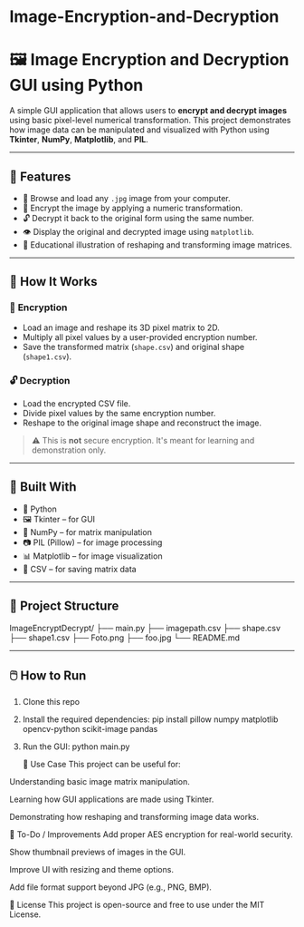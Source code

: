 # Image-Encryption-and-Decryption

# 🖼️ Image Encryption and Decryption GUI using Python

A simple GUI application that allows users to **encrypt and decrypt images** using basic pixel-level numerical transformation. This project demonstrates how image data can be manipulated and visualized with Python using **Tkinter**, **NumPy**, **Matplotlib**, and **PIL**.

---

## 🚀 Features

- 📁 Browse and load any `.jpg` image from your computer.
- 🔐 Encrypt the image by applying a numeric transformation.
- 🔓 Decrypt it back to the original form using the same number.
- 👁️ Display the original and decrypted image using `matplotlib`.
- 🧠 Educational illustration of reshaping and transforming image matrices.

---

## 🧠 How It Works

### 🔐 **Encryption**
- Load an image and reshape its 3D pixel matrix to 2D.
- Multiply all pixel values by a user-provided encryption number.
- Save the transformed matrix (`shape.csv`) and original shape (`shape1.csv`).

### 🔓 **Decryption**
- Load the encrypted CSV file.
- Divide pixel values by the same encryption number.
- Reshape to the original image shape and reconstruct the image.

> ⚠️ This is **not** secure encryption. It's meant for learning and demonstration only.

---

## 🧰 Built With

- 🐍 Python
- 🖼️ Tkinter – for GUI
- 🧮 NumPy – for matrix manipulation
- 📷 PIL (Pillow) – for image processing
- 📊 Matplotlib – for image visualization
- 🧾 CSV – for saving matrix data

---

## 📁 Project Structure
ImageEncryptDecrypt/
├── main.py
├── imagepath.csv
├── shape.csv
├── shape1.csv
├── Foto.png
├── foo.jpg
└── README.md


---

## 🖱️ How to Run

1. Clone this repo
2. Install the required dependencies:
pip install pillow numpy matplotlib opencv-python scikit-image pandas
3. Run the GUI:
   python main.py

   📌 Use Case
This project can be useful for:

Understanding basic image matrix manipulation.

Learning how GUI applications are made using Tkinter.

Demonstrating how reshaping and transforming image data works.

📎 To-Do / Improvements
 Add proper AES encryption for real-world security.

 Show thumbnail previews of images in the GUI.

 Improve UI with resizing and theme options.

 Add file format support beyond JPG (e.g., PNG, BMP).

📜 License
This project is open-source and free to use under the MIT License.


